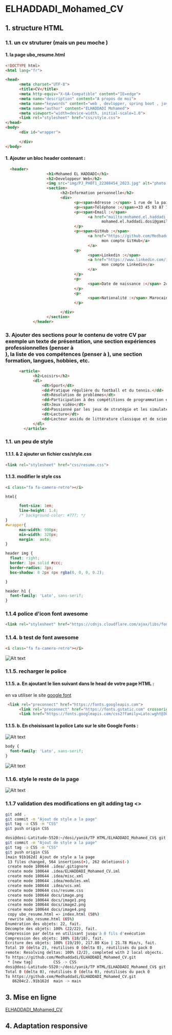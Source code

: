 # ELHADDADI_Mohamed_CV
## 1. structure HTML
### 1.1. un cv struturer (mais un peu moche )

#### 1. la page ubo_resume.html
```html
<!DOCTYPE html>
<html lang="fr">

<head>
      <meta charset="UTF-8">
      <title>CV</title>
      <meta http-equiv="X-UA-Compatible" content="IE=edge">
      <meta name="description" content="A propos de moi">
      <meta name="keywords" content="web , devlopper, spring boot , java, html , css ">
      <meta name="author" content="ELHADDADI Mohamed">
      <meta viewport="width=device-width, initial-scale=1.0">
      <link rel="stylesheet" href="css/style.css">
</head>
<body>
      <div id="wrapper">
            
      </div>
</body>
```
#### 1. Ajouter un bloc header contenant :
```html
  <header>
                  <h1>Mohamed EL HADDADI</h1>
                  <h2>Developpeur Web</h2>
                  <img src="img/PJ_PHOT1_22308454_2023.jpg" alt="photo de moi" width="200" height="200">
                  <section>
                        <h2>Information personnelle</h2>
                        <div>
                              <p><span>Adresse :</span> 1 rue de la paix 75000 Paris</p>
                              <p><span>Téléphone :</span>+33 45 93 87 72</p>
                              <p><span>Email :</span>
                                    <a href="mailto:mohamed.el.haddadi.dosi@gmail.com">
                                          mohamed.el.haddadi.dosi@gamil.com</a>
                              </p>
                              <p><span>GitHub :</span>
                                    <a href="https://github.com/Medhaddadi">
                                          mon compte GitHub</a>
                                    </a>
                              <p>
                                    <span>Linkedin :</span>
                                    <a href="https://www.linkedin.com/in/mohamed-el-haddadi-879b8b217/">
                                          mon compte Linkedin</a>
                                    </a>
                              </p>
                              <p>
                                    <span>Date de naissance :</span> 24/09/2000
                              </p>
                              <p>
                                    <span>Nationalité :</span> Marocain
                              </p>

                        </div>
                  </section>
            </header>
```
### 3. Ajouter des sections pour le contenu de votre CV par exemple un texte de présentation, une section expériences professionnelles (penser à <article>), la liste de vos compétences (penser à ), une section formation, langues, hobbies, etc.

```html
      <article>
            <h2>Loisirs</h2>
            <dl>
                <dt>Sport</dt>
                <dd>Pratique régulière du football et du tennis.</dd>
                <dt>Résolution de problèmes</dt>
                <dd>Participation à des compétitions de programmation et de mathématiques.</dd>
                <dt>Jeux vidéo</dt>
                <dd>Passionné par les jeux de stratégie et les simulateurs de vol.</dd>
                <dt>Lecture</dt>
                <dd>Lecteur assidu de littérature classique et de science-fiction.</dd>
            </dl>
        </article>
```

### 1.1. un peu de style 

#### 1.1.1. & 2 ajouter un fichier css/style.css

```html
<link rel="stylesheet" href="css/resume.css">
```

#### 1.1.3. modifier le style css 


```html
<i class="fa fa-camera-retro"></i>
```

```css
html{

      font-size: 1em;
      line-height: 1.4;
      /* background-color: #777; */
}
#wrapper{
      max-width: 900px;
      min-width: 320px;
      margin:  auto;
}

header img {
  float: right;
  border: 1px solid #ccc;
  border-radius: 3px;
  box-shadow: 0 2px 4px rgba(0, 0, 0, 0.2);

}

header h1 {
  font-family: 'Lato', sans-serif;
}

```

### 1.1.4 police d'icon font awesome
      
```html
<link rel="stylesheet" href="https://cdnjs.cloudflare.com/ajax/libs/font-awesome/4.7.0/css/font-awesome.min.css">
```

### 1.1.4. b test de font awesome 

```html
<i class="fa fa-camera-retro"></i>
```
![Alt text](docs/image2.png)

### 1.1.5. recharger le  police 

#### 1.1.5. a. En ajoutant le lien suivant dans le head de votre page HTML :

en va utiliser le site [google font](https://fonts.google.com/)

```html
 <link rel="preconnect" href="https://fonts.googleapis.com">
      <link rel="preconnect" href="https://fonts.gstatic.com" crossorigin>
      <link href="https://fonts.googleapis.com/css2?family=Lato:wght@300&display=swap" rel="stylesheet">
```

#### 1.1.5. b. En choisissant la police Lato sur le site Google Fonts :
![Alt text](docs/image.png)

```css
body {
  font-family: 'Lato', sans-serif;
}
```


![Alt text](docs/image1.png)

### 1.1.6. style le reste de la page 

![Alt text](docs/image4.png)

### 1.1.7 validation des modifications en git adding tag <<CSS>>

```bash
git add .
git commit -m "Ajout de style a la page"
git tag -a CSS -m "CSS"
git push origin CSS

```

```bash
dosi@dosi-Latitude-5520:~/dosi/yanik/TP HTML/ELHADDADI_Mohamed_CV$ git add .
git commit -m "Ajout de style a la page"
git tag -a CSS -m "CSS"
git push origin CSS
[main 91b162d] Ajout de style a la page
 13 files changed, 564 insertions(+), 262 deletions(-)
 create mode 100644 .idea/.gitignore
 create mode 100644 .idea/ELHADDADI_Mohamed_CV.iml
 create mode 100644 .idea/misc.xml
 create mode 100644 .idea/modules.xml
 create mode 100644 .idea/vcs.xml
 create mode 100644 css/resume.css
 create mode 100644 docs/image.png
 create mode 100644 docs/image1.png
 create mode 100644 docs/image2.png
 create mode 100644 docs/image4.png
 copy ubo_resume.html => index.html (58%)
 rewrite ubo_resume.html (65%)
Énumération des objets: 22, fait.
Décompte des objets: 100% (22/22), fait.
Compression par delta en utilisant jusqu'à 8 fils d'exécution
Compression des objets: 100% (18/18), fait.
Écriture des objets: 100% (19/19), 217.80 Kio | 21.78 Mio/s, fait.
Total 19 (delta 2), réutilisés 0 (delta 0), réutilisés du pack 0
remote: Resolving deltas: 100% (2/2), completed with 2 local objects.
To https://github.com/Medhaddadi/ELHADDADI_Mohamed_CV.git
 * [new tag]         CSS -> CSS
dosi@dosi-Latitude-5520:~/dosi/yanik/TP HTML/ELHADDADI_Mohamed_CV$ git push 
Total 0 (delta 0), réutilisés 0 (delta 0), réutilisés du pack 0
To https://github.com/Medhaddadi/ELHADDADI_Mohamed_CV.git
   86204c2..91b162d  main -> main
```

## 3. Mise en ligne 

[ELHADDADI_Mohamed_CV](https://medhaddadi.github.io/ELHADDADI_Mohamed_CV/)

## 4. Adaptation responsive
